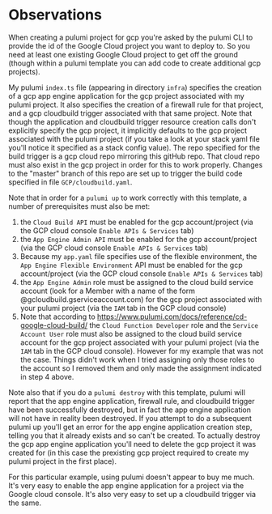 # Observations

When creating a pulumi project for gcp you're asked by the pulumi CLI to provide the id of the Google Cloud project you want to deploy to.  So you need at least one existing Google Cloud project to get off the ground (though within a pulumi template you can add code to create additional gcp projects).  

My pulumi `index.ts` file (appearing in directory `infra`) specifies the creation of a gcp app engine application for the gcp project associated with my pulumi project.  It also specifies the creation of a firewall rule for that project, and a gcp cloudbuild trigger associated with that same project.  Note that though the application and cloudbuild trigger resource creation calls don't explicitly specify the gcp project, it implicitly defaults to the gcp project associated with the pulumi project (if you take a look at your stack yaml file you'll notice it specified as a stack config value). The repo specified for the build trigger is a gcp cloud repo mirroring this gitHub repo.  That cloud repo must also exist in the gcp project in order for this to work properly.  Changes to the "master" branch of this repo are set up to trigger the build code specified in file `GCP/cloudbuild.yaml`.

Note that in order for a `pulumi up` to work correctly with this template, a number of prerequisites must also be met:
1. the `Cloud Build API` must be enabled for the gcp account/project (via the GCP cloud console `Enable APIs & Services` tab)
2. the `App Engine Admin API` must be enabled for the gcp account/project (via the GCP cloud console `Enable APIs & Services` tab)
3. Because my `app.yaml` file specifies use of the flexible environment, the `App Engine Flexible Environment` API must be enabled for the gcp account/project (via the GCP cloud console `Enable APIs & Services` tab)
4. the `App Engine Admin` role must be assigned to the cloud build service account (look for a Member with a name of the form <number>@gcloudbuild.gserviceaccount.com) for the gcp project associated with your pulumi project (via the `IAM` tab in the GCP cloud console)
5. Note that according to https://www.pulumi.com/docs/reference/cd-google-cloud-build/ the `Cloud Function Developer` role and the `Service Account User` role must also be assigned to the cloud build service account for the gcp project associated with your pulumi project (via the `IAM` tab in the GCP cloud console).  However for my example that was not the case. Things didn't work when I tried assigning only those roles to the account so I removed them and only made the assignment indicated in step 4 above.

Note also that if you do a `pulumi destroy` with this template, pulumi will report that the app engine application, firewall rule, and cloudbuild trigger have been successfully destroyed, but in fact the app engine application will not have in reality been destroyed.  If you attempt to do a subsequent pulumi up you'll get an error for the app engine application creation step, telling you that it already exists and so can't be created.  To actually destroy the gcp app engine application you'll need to delete the gcp project it was created for (in this case the prexisting gcp project required to create my pulumi project in the first place).

For this particular example, using pulumi doesn't appear to buy me much.  It's very easy to enable the app engine application for a project via the Google cloud console. It's also very easy to set up a cloudbuild trigger via the same.  